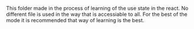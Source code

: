 This folder made in the process of learning of the use state in the react.
No different file is used in the way that is accessiable to all.
For the best of the mode it is recommended that way of learning is the best.
